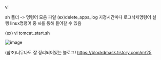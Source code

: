 vi

sh 폴더 -> 명령어 모음 파일 (ex)delete_apps_log  지정시간마다 로그삭제명령어 실행
linux명령어 중 vi를 통해 들어갈 수 있음

(ex)
vi tomcat_start.sh


![image](https://user-images.githubusercontent.com/104426801/196579708-9a43f1b6-67fa-45df-b919-0e4d24d6d10e.png)


(참조)너무나도 잘 정리되어있는 블로그!
https://blockdmask.tistory.com/m/25
